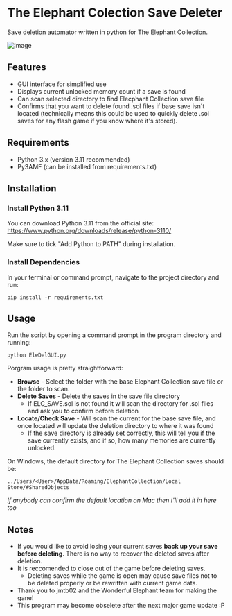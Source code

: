 # The Elephant Colection Save Deleter
Save deletion automator written in python for The Elephant Collection.

![image](https://github.com/user-attachments/assets/0ba96f6f-5fdd-4c80-8fc5-736352551fe8)


## Features

- GUI interface for simplified use
- Displays current unlocked memory count if a save is found
- Can scan selected directory to find Elecphant Collection save file
- Confirms that you want to delete found .sol files if base save isn't located (technically means this could be used to quickly delete .sol saves for any flash game if you know where it's stored).

## Requirements
- Python 3.x (version 3.11 recommended)
- Py3AMF (can be installed from requirements.txt)

## Installation
### Install Python 3.11
You can download Python 3.11 from the official site: https://www.python.org/downloads/release/python-3110/

Make sure to tick "Add Python to PATH" during installation.

### Install Dependencies
In your terminal or command prompt, navigate to the project directory and run:

    pip install -r requirements.txt

## Usage

Run the script by opening a command prompt in the program directory and running:

    python EleDelGUI.py

Porgram usage is pretty straightforward:

- **Browse** - Select the folder with the base Elephant Collection save file or the folder to scan.
- **Delete Saves** - Delete the saves in the save file directory
    - If ELC_SAVE.sol is not found it will scan the directory for .sol files and ask you to confirm before deletion
 - **Locate/Check Save** - Will scan the current for the base save file, and once located will update the deletion directory to where it was found
     - If the save directory is already set correctly, this will tell you if the save currently exists, and if so, how many memories are currently unlocked.

On Windows, the default directory for The Elephant Collection saves should be:

    ../Users/<User>/AppData/Roaming/ElephantCollection/Local Store/#SharedObjects

*If anybody can confirm the default location on Mac then I'll add it in here too*

## Notes

- If you would like to avoid losing your current saves **back up your save before deleting**. There is no way to recover the deleted saves after deletion.
- It is reccomended to close out of the game before deleting saves.
    - Deleting saves while the game is open may cause save files not to be deleted properly or be rewritten with current game data.
- Thank you to jmtb02 and the Wonderful Elephant team for making the gane!
- This program may become obselete after the next major game update :P

